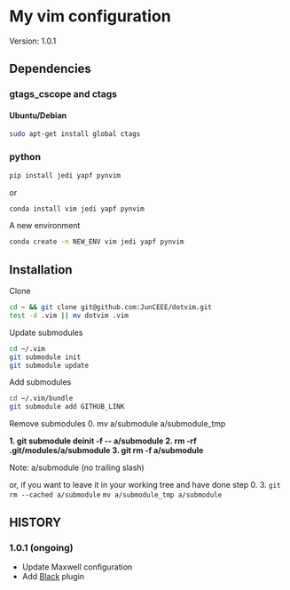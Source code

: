 # My vim configuration
Version: 1.0.1

## Dependencies
### gtags_cscope and ctags
#### Ubuntu/Debian
```bash
sudo apt-get install global ctags
```

### python
```bash
pip install jedi yapf pynvim
```
or
```bash
conda install vim jedi yapf pynvim
```

A new environment

```bash
conda create -n NEW_ENV vim jedi yapf pynvim
```

## Installation
Clone

```bash
cd ~ && git clone git@github.com:JunCEEE/dotvim.git
test -d .vim || mv dotvim .vim
```

Update submodules
```bash
cd ~/.vim
git submodule init
git submodule update
```

Add submodules
```bash
cd ~/.vim/bundle
git submodule add GITHUB_LINK
```

Remove submodules
0. mv a/submodule a/submodule_tmp

**1. git submodule deinit -f -- a/submodule
2. rm -rf .git/modules/a/submodule
3. git rm -f a/submodule**

Note: a/submodule (no trailing slash)

or, if you want to leave it in your working tree and have done step 0.
3. `git rm --cached a/submodule` `mv a/submodule_tmp a/submodule`

## HISTORY
### 1.0.1 (ongoing)
- Update Maxwell configuration
- Add [Black](https://github.com/psf/black) plugin
